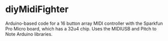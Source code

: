 # diyMidiFighter
Arduino-based code for a 16 button array MIDI controller with the Sparkfun Pro Micro board, which has a 32u4 chip. 
Uses the MIDIUSB and Pitch to Note Arduino libraries. 
